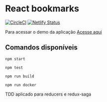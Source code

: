 # React bookmarks

[![CircleCI](https://circleci.com/gh/franciscpd/react-bookmark/tree/master.svg?style=svg)](https://circleci.com/gh/franciscpd/react-bookmark/tree/master)
[![Netlify Status](https://api.netlify.com/api/v1/badges/6412ec3f-7785-483f-ae14-4a5f8174256a/deploy-status)](https://app.netlify.com/sites/react-bookmarks/deploys)

Para acessar o demo da aplicação [Acesse aqui](https://react-bookmarks.netlify.com)

## Comandos disponíveis

```
npm start
```

```
npm test
```

```
npm run build
```

```
npm run docker
```

TDD aplicado para reducers e redux-saga
